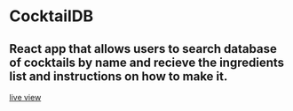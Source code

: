 # CocktailDB

## React app that allows users to search database of cocktails by name and recieve the ingredients list and instructions on how to make it. 

[live view](https://admiring-ardinghelli-87f0e7.netlify.app/)


